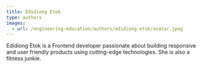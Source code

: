 ```yaml
---
title: Edidiong Etok
type: authors
images:
  - url: /engineering-education/authors/edidiong-etok/avatar.jpeg 
---
```

Edidiong Etok is a Frontend developer passionate about building responsive and user friendly products using cutting-edge technologies. She is also a fitness junkie.

